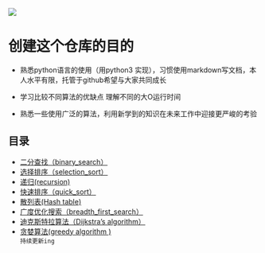 
![](https://timgsa.baidu.com/timg?image&quality=80&size=b9999_10000&sec=1525592135&di=f98f1b4dfb6c461ee0f0f04a7b387366&imgtype=jpg&er=1&src=http%3A%2F%2Fs6.sinaimg.cn%2Fmw690%2F003YlcYagy6EQQmY3aJa5%26amp%3B690)
# 创建这个仓库的目的

- 熟悉python语言的使用（用python3 实现），习惯使用markdown写文档，本人水平有限，托管于github希望与大家共同成长

-  学习比较不同算法的优缺点 理解不同的大O运行时间

- 熟悉一些使用广泛的算法，利用新学到的知识在未来工作中迎接更严峻的考验
## 目录
- [二分查找（binary_search）](https://github.com/lanchaoxiang/python-algorithms/tree/master/binary_search)
- [选择排序（selection_sort）](https://github.com/lanchaoxiang/python-algorithms/tree/master/selectionSort)  
- [递归(recursion)](https://github.com/lanchaoxiang/python-algorithms/tree/master/recursion)  
- [快速排序（quick_sort）](https://github.com/lanchaoxiang/python-algorithms/tree/master/quicksort)
- [散列表(Hash table)](https://github.com/lanchaoxiang/python-algorithms/tree/master/hash_table)
- [广度优化搜索（breadth_first_search）](https://github.com/lanchaoxiang/python-algorithms/tree/master/bfs)
- [迪克斯特拉算法（Dijkstra’s algorithm）](https://github.com/lanchaoxiang/python-algorithms/tree/master/Dijkstra’s_algorithm)
- [贪婪算法(greedy algorithm )](https://github.com/lanchaoxiang/python-algorithms/tree/master/greedy_algorithm )  
`持续更新ing`

 
